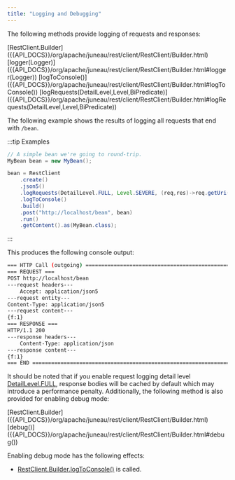 ```yaml
---
title: "Logging and Debugging"
---
```


The following methods provide logging of requests and responses:

<tree>
<node-0><java-class>[RestClient.Builder]({{API_DOCS}}/org/apache/juneau/rest/client/RestClient/Builder.html)</java-class></node-0>
<node-1><java-method>[logger(Logger)]({{API_DOCS}}/org/apache/juneau/rest/client/RestClient/Builder.html#logger(Logger))</java-method></node-1>
<node-1><java-method>[logToConsole()]({{API_DOCS}}/org/apache/juneau/rest/client/RestClient/Builder.html#logToConsole())</java-method></node-1>
<node-1><java-method>[logRequests(DetailLevel,Level,BiPredicate)]({{API_DOCS}}/org/apache/juneau/rest/client/RestClient/Builder.html#logRequests(DetailLevel,Level,BiPredicate))</java-method></node-1>
</tree>

The following example shows the results of logging all requests that end with `/bean`.

:::tip Examples
```java
// A simple bean we're going to round-trip.
MyBean bean = new MyBean();

bean = RestClient
    .create()
    .json5()
    .logRequests(DetailLevel.FULL, Level.SEVERE, (req,res)->req.getUri().endsWith("/bean"))
    .logToConsole()
    .build()
    .post("http://localhost/bean", bean)
    .run()
    .getContent().as(MyBean.class);
```
:::

This produces the following console output:

```bash
=== HTTP Call (outgoing) ======================================================
=== REQUEST ===
POST http://localhost/bean
---request headers---
    Accept: application/json5
---request entity---
Content-Type: application/json5
---request content---
{f:1}
=== RESPONSE ===
HTTP/1.1 200
---response headers---
    Content-Type: application/json
---response content---
{f:1}
=== END =======================================================================",
```

It should be noted that if you enable request logging detail level [DetailLevel.FULL]({{API_DOCS}}/org/apache/juneau/DetailLevel.html#FULL), response bodies will be cached by default which may introduce
a performance penalty.
Additionally, the following method is also provided for enabling debug mode:

<tree>
<node-0><java-class>[RestClient.Builder]({{API_DOCS}}/org/apache/juneau/rest/client/RestClient/Builder.html)</java-class></node-0>
<node-1><java-method>[debug()]({{API_DOCS}}/org/apache/juneau/rest/client/RestClient/Builder.html#debug())</java-method></node-1>
</tree>

Enabling debug mode has the following effects:

- [RestClient.Builder.logToConsole()]({{API_DOCS}}/org/apache/juneau/rest/client/RestClient/Builder.html#logToConsole()) is called.